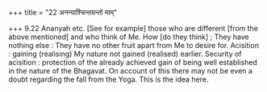 +++
title = "22 अनन्याश्चिन्तयन्तो माम्"

+++
9.22 Ananyah etc. \[See for example\] those who are different \[from the
above mentioned\] and who think of Me. How \[do they think\] ; They have
nothing else : They have no other fruit apart from Me to desire for.
Acisition : gaining (realising) My nature not gained (realised) earlier.
Security of acisition : protection of the already achieved gain of being
well established in the nature of the Bhagavat. On account of this there
may not be even a doubt regarding the fall from the Yoga. This is the
idea here.
